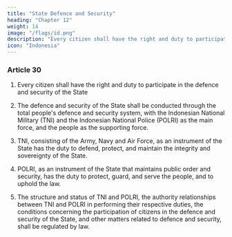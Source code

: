 ```yaml
---
title: "State Defence and Security"
heading: "Chapter 12"
weight: 14
image: "/flags/id.png"
description: "Every citizen shall have the right and duty to participate in the defence and security of the State"
icon: "Indonesia"
---
```



### Article 30

1. Every citizen shall have the right and duty to participate in the defence and security of the State

2. The defence and security of the State shall be conducted through the total
people's defence and security system, with the Indonesian National Military
(TNI) and the Indonesian National Police (POLRI) as the main force, and the
people as the supporting force.

3. TNI, consisting of the Army, Navy and Air Force, as an instrument of the State
has the duty to defend, protect, and maintain the integrity and sovereignty of the
State.

4. POLRI, as an instrument of the State that maintains public order and security,
has the duty to protect, guard, and serve the people, and to uphold the law.

5. The structure and status of TNI and POLRI, the authority relationships between TNI and POLRI in performing their respective duties, the conditions concerning the participation of citizens in the defence and security of the State, and other matters related to defence and security, shall be regulated by law. 
